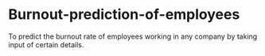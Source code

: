 # Burnout-prediction-of-employees
To predict the burnout rate of employees working in any company by taking input of certain details.
